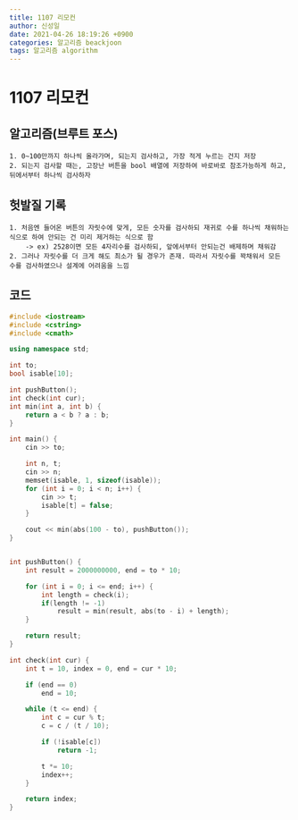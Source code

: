 ```yaml
---
title: 1107 리모컨
author: 신성일
date: 2021-04-26 18:19:26 +0900
categories: 알고리즘 beackjoon
tags: 알고리즘 algorithm
---
```


# 1107 리모컨

## 알고리즘(브루트 포스)

    1. 0~100만까지 하나씩 올라가며, 되는지 검사하고, 가장 적게 누르는 건지 저장
    2. 되는지 검사할 때는, 고장난 버튼을 bool 배열에 저장하여 바로바로 참조가능하게 하고, 뒤에서부터 하나씩 검사하자

## 헛발질 기록

    1. 처음엔 들어온 버튼의 자릿수에 맞게, 모든 숫자를 검사하되 재귀로 수를 하나씩 채워하는 식으로 하여 안되는 건 미리 제거하는 식으로 함
    	-> ex) 2528이면 모든 4자리수를 검사하되, 앞에서부터 안되는건 배제하며 채워감
    2. 그러나 자릿수를 더 크게 해도 최소가 될 경우가 존재. 따라서 자릿수를 꽉채워서 모든 수를 검사하였으나 설계에 어려움을 느낌

## 코드

```cpp
#include <iostream>
#include <cstring>
#include <cmath>

using namespace std;

int to;
bool isable[10];

int pushButton();
int check(int cur);
int min(int a, int b) {
	return a < b ? a : b;
}

int main() {
	cin >> to;

	int n, t;
	cin >> n;
	memset(isable, 1, sizeof(isable));
	for (int i = 0; i < n; i++) {
		cin >> t;
		isable[t] = false;
	}

	cout << min(abs(100 - to), pushButton());
}


int pushButton() {
	int result = 2000000000, end = to * 10;

	for (int i = 0; i <= end; i++) {
		int length = check(i);
		if(length != -1)
			result = min(result, abs(to - i) + length);
	}

	return result;
}

int check(int cur) {
	int t = 10, index = 0, end = cur * 10;

	if (end == 0)
		end = 10;

	while (t <= end) {
		int c = cur % t;
		c = c / (t / 10);

		if (!isable[c])
			return -1;

		t *= 10;
		index++;
	}

	return index;
}
```
